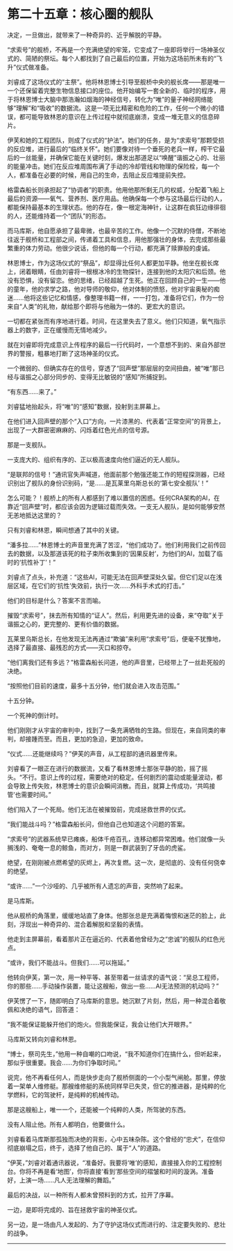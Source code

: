 # **第二十五章：核心圈的舰队**

决定，一旦做出，就带来了一种奇异的、近乎解脱的平静。

“求索号”的舰桥，不再是一个充满绝望的牢笼，它变成了一座即将举行一场神圣仪式的、简陋的祭坛。每个人都找到了自己最后的位置，开始为这场前所未有的“飞升”仪式做准备。

刘睿成了这场仪式的“主祭”。他将林恩博士引导至舰桥中央的舰长席——那是唯一一个还保留着完整生物信息接口的座位。他开始编写一套全新的、临时的程序，用于将林恩博士大脑中那浩瀚如烟海的神经信号，转化为“唯”的量子神经网络能够“理解”和“吸收”的数据流。这是一项无比精密和危险的工作，任何一个微小的错误，都可能导致林恩的意识在上传过程中就彻底崩溃，变成一堆无意义的信息碎片。

伊芙和她的工程团队，则成了仪式的“护法”。她们的任务，是为“求索号”那颗受损的反应堆，进行最后的“临终关怀”。她们要像对待一个垂死的老兵一样，榨干它最后的一丝能量，并确保它能在关键时刻，爆发出那道足以“唤醒”谐振之心的、壮丽的能量冲击。她们在反应堆周围布满了手动的冷却管线和物理的保险栓，每一个人，都准备在必要的时候，用自己的生命，去阻止反应堆提前失控。

格雷森船长则承担起了“协调者”的职责。他用他那所剩无几的权威，分配着飞船上最后的资源——氧气、营养剂、医疗用品。他确保每一个参与这场最后行动的人，都能保持最基本的生理状态。他的存在，像一根定海神针，让这群在疯狂边缘徘徊的人，还能维持着一个“团队”的形态。

而马库斯，他自愿承担了最卑微，也最辛苦的工作。他像一个沉默的侍僧，不断地往返于舰桥和工程部之间，传递着工具和信息，用他那强壮的身体，去完成那些最繁重的体力劳动。他很少说话，但他的每一个行动，都充满了赎罪般的虔诚。

林恩博士，作为这场仪式的“祭品”，却显得比任何人都更加平静。他坐在舰长席上，闭着眼睛，任由刘睿将一根根冰冷的生物探针，连接到他的太阳穴和后颈。他没有恐惧，没有留恋。他的思绪，已经超越了生死。他正在回顾自己的一生——他的童年，他的求学之路，他对导师的敬仰，他对体制的愤怒，他对宇宙奥秘的痴迷……他将这些记忆和情感，像整理书籍一样，一一打包，准备将它们，作为一份来自“人类”的礼物，献给那个即将与他融为一体的、更宏大的意识。

一切都在紧张而有序地进行着。时间，在这里失去了意义。他们只知道，氧气指示器上的数字，正在缓慢而无情地减少。

就在刘睿即将完成意识上传程序的最后一行代码时，一个意想不到的、来自外部世界的警报，粗暴地打断了这场神圣的仪式。

一个微弱的、但确实存在的信号，穿透了“回声壁”那层层的空间扭曲，被“唯”那已经与谐振之心部分同步的、变得无比敏锐的“感知”所捕捉到。

“有东西……来了。”

刘睿猛地抬起头，将“唯”的“感知”数据，投射到主屏幕上。

在他们进入回声壁的那个“入口”方向，一片漆黑的、代表着“正常空间”的背景上，出现了一大群密密麻麻的、闪烁着红色光点的信号源。

那是一支舰队。

一支庞大的、组织有序的、正以极高速度向他们逼近的无人舰队。

“是联邦的信号！”通讯官失声喊道，他面前那个勉强还能工作的短程探测器，已经识别出了舰队的身份识别码，“是……是瓦莱里乌斯总长的‘第七安全舰队’！”

怎么可能？！舰桥上的所有人都感到了难以置信的困惑。任何CRA架构的AI，在靠近“回声壁”时，都应该会因为逻辑过载而失效。一支无人舰队，是如何能够安然无恙地抵达这里的？

只有刘睿和林恩，瞬间想通了其中的关键。

“潘多拉……”林恩博士的声音里充满了苦涩，“他们成功了。他们利用我们之前传回去的数据，以及那道该死的粒子束所收集到的‘因果反射’，为他们的AI，加载了临时的‘抗性补丁’！”

刘睿点了点头，补充道：“这些AI，可能无法在回声壁深处久留。但它们足以在浅层区域，在它们的‘抗性’失效前，执行一次……外科手术式的打击。”

他们的目标是什么？答案不言而喻。

摧毁“求索号”，抹去所有知情的“证人”。然后，利用更先进的设备，来“夺取”关于谐振之心的，更完整的、更有价值的数据。

瓦莱里乌斯总长，在他发现无法再通过“欺骗”来利用“求索号”后，便毫不犹豫地，选择了最直接、最残忍的方式——灭口和掠夺。

“他们离我们还有多远？”格雷森船长问道，他的声音里，已经带上了一丝赴死般的决绝。

“按照他们目前的速度，最多十五分钟，他们就会进入攻击范围。”

十五分钟。

一个死神的倒计时。

他们刚刚才从宇宙的审判中，找到了一条充满牺牲的生路。但现在，来自同类的审判，却接踵而至。而且，更加的急迫，更加的致命。

“仪式……还能继续吗？”伊芙的声音，从工程部的通讯器里传来。

刘睿看了一眼正在进行的数据流，又看了看林恩博士那张平静的脸，摇了摇头。“不行。意识上传的过程，需要绝对的稳定。任何剧烈的震动或能量波动，都会导致上传失败，林恩博士的意识会瞬间消散。而且，就算上传成功，‘共鸣接管’也需要时间。”

他们陷入了一个死局。他们无法在被摧毁前，完成拯救世界的仪式。

“我们能战斗吗？”格雷森船长问，但他自己也知道这个问题的答案。

“求索号”的武器系统早已瘫痪，船体千疮百孔，连移动都异常困难。他们就像一头搁浅的、奄奄一息的鲸鱼，而对方，则是一群武装到了牙齿的虎鲨。

绝望，在刚刚被点燃希望的灰烬上，再次复燃。这一次，是彻底的、没有任何侥幸的绝望。

“或许……”一个沙哑的、几乎被所有人遗忘的声音，突然响了起来。

是马库斯。

他从舰桥的角落里，缓缓地站直了身体。他那张总是充满着悔恨和迷茫的脸上，此刻，浮现出一种奇异的、混合着解脱和坚毅的表情。

他走到主屏幕前，看着那片正在逼近的、代表着他曾经为之“忠诚”的舰队的红色光点。

“或许，我们不能战斗。但我们……可以拖延。”

他转向伊芙，第一次，用一种平等、甚至带着一丝请求的语气说：“吴总工程师，你的那些……手动操作装置，能让这艘船，做出一些……AI无法预测的机动吗？”

伊芙愣了一下，随即明白了马库斯的意思。她沉默了片刻，然后，用一种混合着敬佩和决绝的语气，回答道：

“我不能保证能躲开他们的炮火。但我能保证，我会让他们大开眼界。”

马库斯又转向刘睿和林恩。

“博士，祭司先生，”他用一种自嘲的口吻说，“我不知道你们在搞什么，但听起来，那似乎很重要。我会……为你们争取时间。”

说完，他不再看任何人，而是快步走向了舰桥侧面的一个小型气闸舱。那里，停放着一架单人维修艇。那艘维修艇的系统同样早已失灵，但它的推进器，是纯粹的化学燃料，它的驾驶杆，是纯粹的机械传动。

那是这艘船上，唯一一个，还能被一个纯粹的人类，所驾驶的东西。

没有人阻止他。所有人都明白，他要做什么。

刘睿看着马库斯那孤独而决绝的背影，心中五味杂陈。这个曾经的“忠犬”，在信仰彻底崩塌之后，终于，选择了他自己的、属于“人”的道路。

“伊芙，”刘睿对着通讯器说，“准备好。我要将‘唯’的感知，直接接入你的工程控制台。你将不再是看‘地图’，你将直接‘看到’那些空间的褶皱和时间的漩涡。准备好，上演一场……凡人无法理解的舞蹈。”

最后的决战，以一种所有人都未曾预料到的方式，拉开了序幕。

一边，是即将完成的、旨在拯救宇宙的神圣仪式。

另一边，是一场由凡人发起的、为了守护这场仪式而进行的、注定要失败的、悲壮的战争。

---


